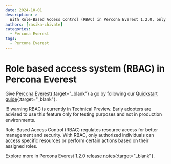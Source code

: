 ```yaml
---
date: 2024-10-01
description: >
  With Role-Based Access Control (RBAC) in Percona Everest 1.2.0, only authorized individuals can access specific resources or perform certain actions based on their assigned roles.
authors: [rasika-chivate]
categories:
  - Percona Everest
tags:
  - Percona Everest
---
```


# Role based access system (RBAC) in Percona Everest

<!-- more -->

Give [Percona Everest](https://docs.percona.com/everest/index.html){:target="_blank"} a go by following our [Quickstart guide](https://docs.percona.com/everest/quickstart-guide/quick-install.html){:target="_blank"}.

!!! warning
    RBAC is currently in Technical Preview. Early adopters are advised to use this feature only for testing purposes and not in production environments.

Role-Based Access Control (RBAC) regulates resource access for better management and security. With RBAC, only authorized individuals can access specific resources or perform certain actions based on their assigned roles.

Explore more in Percona Everest 1.2.0 [release notes](https://docs.percona.com/everest/release-notes/Percona-Everest-1.2.0-%282024-10-01%29.html#__tabbed_1_2){:target="_blank"}.

